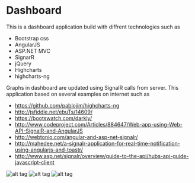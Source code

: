 # Dashboard
This is a dashboard application build with diffrent technologies such as
* Bootstrap css
* AngularJS
* ASP.NET MVC
* SignarR
* jQuery
* Highcharts
* highcharts-ng

Graphs in dashboard are updated using SignalR calls from server. This application based on several examples on internet such as

* https://github.com/pablojim/highcharts-ng
* http://jsfiddle.net/ebuTs/14609/
* https://bootswatch.com/darkly/
* http://www.codeproject.com/Articles/884647/Web-app-using-Web-API-SignalR-and-AngularJS
* http://webtonio.com/angular-and-asp-net-signalr/
* http://mahedee.net/a-signalr-application-for-real-time-notification-using-angularjs-and-toastr/
* http://www.asp.net/signalr/overview/guide-to-the-api/hubs-api-guide-javascript-client



![alt tag](https://uwudamith.files.wordpress.com/2015/07/charts.png)
![alt tag](https://uwudamith.files.wordpress.com/2015/07/customer.png)
![alt tag](https://uwudamith.files.wordpress.com/2015/07/serverperformance.png)
